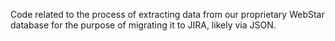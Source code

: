 Code related to the process of extracting data from our proprietary WebStar database for the purpose of migrating it to JIRA, likely via JSON.